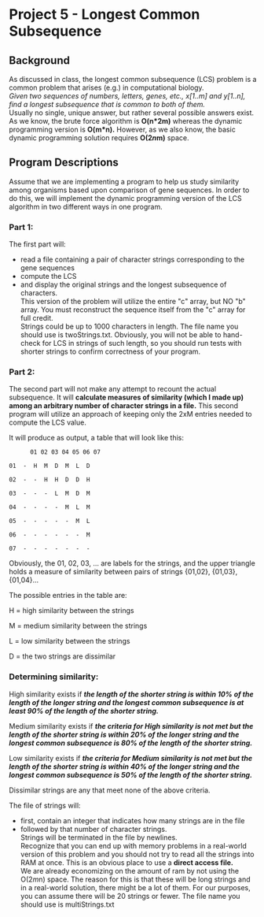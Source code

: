 # Project 5 - Longest Common Subsequence
## Background

As discussed in class, the longest common subsequence (LCS) problem is a common problem that arises (e.g.) in computational biology.  
*Given two sequences of numbers, letters, genes, etc., x[1..m] and y[1..n], find a longest subsequence that is common to both of them.*  
Usually no single, unique answer, but rather several possible answers exist. As we know, the brute force algorithm is **O(n*2m)** whereas the dynamic programming version is **O(m*n).** However, as we also know, the basic dynamic programming solution requires **O(2*n*m)** space.

## Program Descriptions

Assume that we are implementing a program to help us study similarity among organisms based upon comparison of gene sequences. In order to do this, we will implement the dynamic programming version of the LCS algorithm in two different ways in one program.
### Part 1:
The first part will:
- read a file containing a pair of character strings corresponding to the gene sequences 
- compute the LCS 
- and display the original strings and the longest subsequence of characters.  
This version of the problem will utilize the entire "c" array, but NO "b" array. You must reconstruct the sequence itself from the "c" array for full credit.  
Strings could be up to 1000 characters in length. The file name you should use is twoStrings.txt. 
Obviously, you will not be able to hand-check for LCS in strings of such length, so you should run tests with shorter strings to confirm correctness of your program.
### Part 2:

The second part will not make any attempt to recount the actual subsequence. It will **calculate measures of similarity (which I made up) among an arbitrary number of character strings in a file.** This second program will utilize an approach of keeping only the 2xM entries needed to compute the LCS value.

It will produce as output, a table that will look like this:
```
      01 02 03 04 05 06 07

01  -  H  M  D  M  L  D

02  -  -  H  H  D  D  H

03  -  -  -  L  M  D  M

04  -  -  -  -  M  L  M

05  -  -  -  -  -  M  L

06  -  -  -  -  -  -  M

07  -  -  -  -  -  -  -
```
Obviously, the 01, 02, 03, ... are labels for the strings, and the upper triangle holds a measure of similarity between pairs of strings {01,02}, {01,03}, {01,04}...

The possible entries in the table are:

H = high similarity between the strings

M = medium similarity between the strings

L = low similarity between the strings

D = the two strings are dissimilar

### Determining similarity:

High similarity exists if ***the length of the shorter string is within 10% of the length of the longer string and the longest common subsequence is at least 90% of the length of the shorter string.***

Medium similarity exists if ***the criteria for High similarity is not met but the length of the shorter string is within 20% of the longer string and the longest common subsequence is 80% of the length of the shorter string.***

Low similarity exists if ***the criteria for Medium similarity is not met but the length of the shorter string is within 40% of the longer string and the longest common subsequence is 50% of the length of the shorter string.***

Dissimilar strings are any that meet none of the above criteria.

The file of strings will: 
- first, contain an integer that indicates how many strings are in the file
- followed by that number of character strings.  
Strings will be terminated in the file by newlines.  
Recognize that you can end up with memory problems in a real-world version of this problem and you should not try to read all the strings into RAM at once. This is an obvious place to use a **direct access file.**  
We are already economizing on the amount of ram by not using the O(2*m*n) space. The reason for this is that these will be long strings and in a real-world solution, there might be a lot of them. For our purposes, you can assume there will be 20 strings or fewer. The file name you should use is multiStrings.txt

